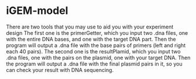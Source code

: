 # iGEM-model
There are two tools that you may use to aid you with your experiment design
The first one is the primerGetter, which you input two .dna files, one with the entire DNA bases, and one with the target DNA part. Then the program will output a .dna file with the base pairs of primers (left and right each 40 pairs). 
The second one is the resultPlamid, which you input two .dna files, one with the pairs on the plasmid, one with your target DNA. Then the program will output a .dna file with the final plasmid pairs in it, so you can check your result with DNA sequencing.
